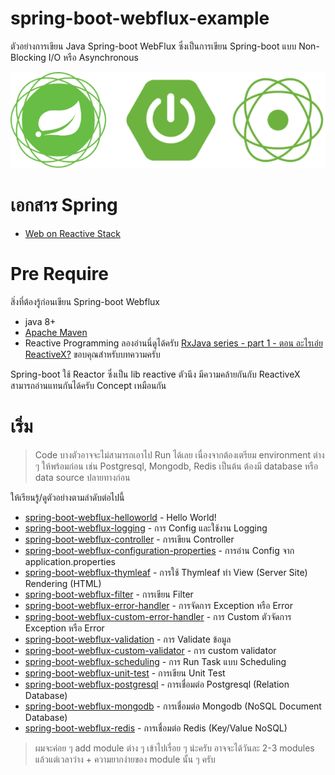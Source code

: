 # spring-boot-webflux-example

ตัวอย่างการเขียน Java Spring-boot WebFlux ซึ่งเป็นการเขียน Spring-boot แบบ Non-Blocking I/O หรือ Asynchronous 

![Reactive Spring](reactive_spring.png)

# เอกสาร Spring 

- [Web on Reactive Stack](https://docs.spring.io/spring/docs/current/spring-framework-reference/web-reactive.html)

# Pre Require 
สิ่งที่ต้องรู้ก่อนเขียน Spring-boot Webflux
- java 8+
- [Apache Maven](https://coderunnerth.co/2018/12/05/%E0%B8%A3%E0%B8%B9%E0%B9%89%E0%B8%88%E0%B8%B1%E0%B8%81%E0%B8%81%E0%B8%B1%E0%B8%9A-apache-maven/)
- Reactive Programming ลองอ่านนี่ดูได้ครับ [RxJava series - part 1 - ตอน อะไรเอ่ย ReactiveX?](https://medium.com/@nutron/what-is-reactivex-38293abb81cb)  ขอบคุณสำหรับบทความครับ    

Spring-boot ใช้ Reactor ซึ่งเป็น lib reactive ตัวนึง มีความคล้ายกันกับ ReactiveX สามารถอ่านแทนกันได้ครับ Concept เหมือนกัน  


# เริ่ม 

> Code บางตัวอาจจะไม่สามารถเอาไป Run ได้เลย เนื่องจากต้องเตรียม environment ต่าง ๆ ให้พร้อมก่อน เช่น Postgresql, Mongodb, Redis เป็นต้น ต้องมี database หรือ data source ปลายทางก่อน  

ให้เรียนรู้/ดูตัวอย่างตามลำดับต่อไปนี้    

- [spring-boot-webflux-helloworld](spring-boot-webflux-helloworld) - Hello World!
- [spring-boot-webflux-logging](spring-boot-webflux-logging) - การ Config และใช้งาน Logging  
- [spring-boot-webflux-controller](spring-boot-webflux-controller)  - การเขียน Controller 
- [spring-boot-webflux-configuration-properties](spring-boot-webflux-configuration-properties) - การอ่าน Config จาก application.properties 
- [spring-boot-webflux-thymleaf](spring-boot-webflux-thymleaf)  - การใช้ Thymleaf ทำ View (Server Site) Rendering (HTML)    
- [spring-boot-webflux-filter](spring-boot-webflux-filter) - การเขียน Filter  
- [spring-boot-webflux-error-handler](spring-boot-webflux-error-handler) - การจัดการ Exception หรือ Error
- [spring-boot-webflux-custom-error-handler](spring-boot-webflux-custom-error-handler) - การ Custom ตัวจัดการ Exception หรือ Error 
- [spring-boot-webflux-validation](spring-boot-webflux-validation) - การ Validate ข้อมูล  
- [spring-boot-webflux-custom-validator](spring-boot-webflux-custom-validator) - การ custom validator  
- [spring-boot-webflux-scheduling](spring-boot-webflux-scheduling) - การ Run Task แบบ Scheduling
- [spring-boot-webflux-unit-test](spring-boot-webflux-unit-test) - การเขียน Unit Test  
- [spring-boot-webflux-postgresql](spring-boot-webflux-postgresql) - การเชื่อมต่อ Postgresql (Relation Database) 
- [spring-boot-webflux-mongodb](spring-boot-webflux-mongodb) - การเชื่อมต่อ Mongodb (NoSQL Document Database)  
- [spring-boot-webflux-redis](spring-boot-webflux-redis) - การเชื่อมต่อ Redis (Key/Value NoSQL) 

> ผมจะค่อย ๆ add module ต่าง ๆ เข้าไปเรื่อย ๆ น่ะครับ  อาจจะได้วันละ 2-3 modules แล้วแต่เวลาว่าง + ความยากง่ายของ module นั้น ๆ ครับ
